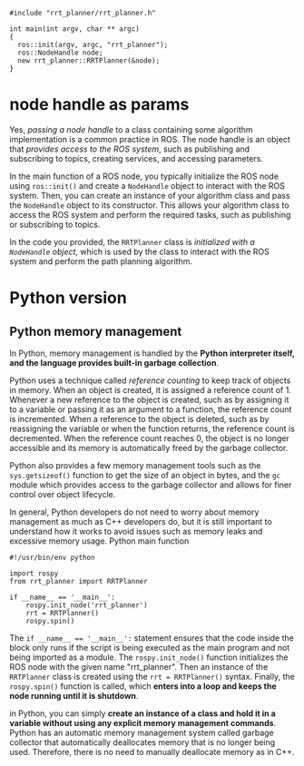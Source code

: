 ```
#include "rrt_planner/rrt_planner.h"

int main(int argv, char ** argc)
{
  ros::init(argv, argc, "rrt_planner");
  ros::NodeHandle node;
  new rrt_planner::RRTPlanner(&node);
}
```

# node handle as params
Yes, _passing a node handle_ to a class containing some algorithm implementation is a common practice in ROS. The node handle is an object that _provides access to the ROS system_, such as publishing and subscribing to topics, creating services, and accessing parameters.

In the main function of a ROS node, you typically initialize the ROS node using `ros::init()` and create a `NodeHandle` object to interact with the ROS system. Then, you can create an instance of your algorithm class and pass the `NodeHandle` object to its constructor. This allows your algorithm class to access the ROS system and perform the required tasks, such as publishing or subscribing to topics.

In the code you provided, the `RRTPlanner` class is _initialized with a `NodeHandle` object_, which is used by the class to interact with the ROS system and perform the path planning algorithm.



# Python version
## Python memory management
In Python, memory management is handled by the **Python interpreter itself, and the language provides built-in garbage collection**.

Python uses a technique called _reference counting_ to keep track of objects in memory. When an object is created, it is assigned a reference count of 1. Whenever a new reference to the object is created, such as by assigning it to a variable or passing it as an argument to a function, the reference count is incremented. When a reference to the object is deleted, such as by reassigning the variable or when the function returns, the reference count is decremented. When the reference count reaches 0, the object is no longer accessible and its memory is automatically freed by the garbage collector.

Python also provides a few memory management tools such as the `sys.getsizeof()` function to get the size of an object in bytes, and the `gc` module which provides access to the garbage collector and allows for finer control over object lifecycle.

In general, Python developers do not need to worry about memory management as much as C++ developers do, but it is still important to understand how it works to avoid issues such as memory leaks and excessive memory usage.
Python main function
```
#!/usr/bin/env python

import rospy
from rrt_planner import RRTPlanner

if __name__ == '__main__':
    rospy.init_node('rrt_planner')
    rrt = RRTPlanner()
    rospy.spin()
```
The `if __name__ == '__main__':` statement ensures that the code inside the block only runs if the script is being executed as the main program and not being imported as a module. 
The `rospy.init_node()` function initializes the ROS node with the given name "rrt_planner". 
Then an instance of the `RRTPlanner` class is created using the `rrt = RRTPlanner()` syntax. 
Finally, the `rospy.spin()` function is called, which **enters into a loop and keeps the node running until it is shutdown**.

in Python, you can simply **create an instance of a class and hold it in a variable without using any explicit memory management commands**. Python has an automatic memory management system called garbage collector that automatically deallocates memory that is no longer being used. Therefore, there is no need to manually deallocate memory as in C++.